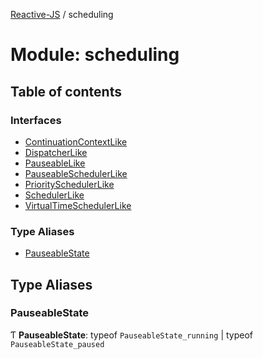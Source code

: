 [Reactive-JS](../README.md) / scheduling

# Module: scheduling

## Table of contents

### Interfaces

- [ContinuationContextLike](../interfaces/scheduling.ContinuationContextLike.md)
- [DispatcherLike](../interfaces/scheduling.DispatcherLike.md)
- [PauseableLike](../interfaces/scheduling.PauseableLike.md)
- [PauseableSchedulerLike](../interfaces/scheduling.PauseableSchedulerLike.md)
- [PrioritySchedulerLike](../interfaces/scheduling.PrioritySchedulerLike.md)
- [SchedulerLike](../interfaces/scheduling.SchedulerLike.md)
- [VirtualTimeSchedulerLike](../interfaces/scheduling.VirtualTimeSchedulerLike.md)

### Type Aliases

- [PauseableState](scheduling.md#pauseablestate)

## Type Aliases

### PauseableState

Ƭ **PauseableState**: typeof `PauseableState_running` \| typeof `PauseableState_paused`
